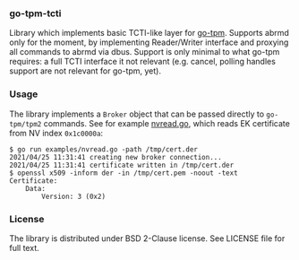 ### go-tpm-tcti
Library which implements basic TCTI-like layer for [go-tpm](https://github.com/google/go-tpm). 
Supports abrmd only for the moment, by implementing Reader/Writer interface and proxying all 
commands to abrmd via dbus. Support is only minimal to what go-tpm requires: a full TCTI interface
it not relevant (e.g. cancel, polling handles support are not relevant for go-tpm, yet).

### Usage
The library implements a `Broker` object that can be passed directly to `go-tpm/tpm2` commands.
See for example [nvread.go](https://github.com/marcoguerri/go-tpm-tcti/blob/main/examples/nvread.go),
which reads EK certificate from NV index `0x1c0000a`:

```
$ go run examples/nvread.go -path /tmp/cert.der
2021/04/25 11:31:41 creating new broker connection...
2021/04/25 11:31:41 certificate written in /tmp/cert.der
$ openssl x509 -inform der -in /tmp/cert.pem -noout -text                                                                                        
Certificate:                                                                                                                                     
    Data:                                                                                                                                        
        Version: 3 (0x2)
```

### License
The library is distributed under BSD 2-Clause license. See LICENSE file for full text.

